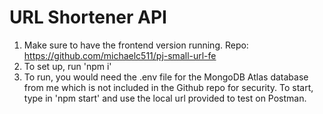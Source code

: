 # URL Shortener API 

1. Make sure to have the frontend version running. Repo: https://github.com/michaelc511/pj-small-url-fe
2. To set up, run 'npm i'
3. To run, you would need the .env file for the MongoDB Atlas database from me which is not included in the Github repo for security. To start, type in 'npm start' and use the local url provided to test on Postman. 
 
 